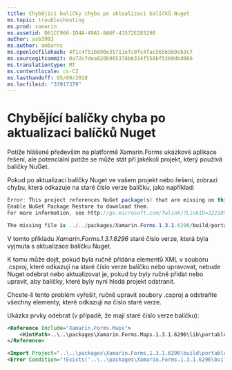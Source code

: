 ```yaml
---
title: Chybějící balíčky chyba po aktualizaci balíčků Nuget
ms.topic: troubleshooting
ms.prod: xamarin
ms.assetid: D61CC966-1D4A-49A5-8A6F-41572E28329B
author: asb3993
ms.author: amburns
ms.openlocfilehash: 4f1c4f51b690e35711efc0fc4fac56565b9cb3c7
ms.sourcegitcommit: 0a72c7dea020b965378b6314f558bf5360dbd066
ms.translationtype: MT
ms.contentlocale: cs-CZ
ms.lasthandoff: 05/09/2018
ms.locfileid: "33917379"
---
```

# <a name="missing-packages-error-after-updating-nuget-packages"></a>Chybějící balíčky chyba po aktualizaci balíčků Nuget

Potíže hlášené především na platformě Xamarin.Forms ukázkové aplikace řešení, ale potenciální potíže se může stát při jakékoli projekt, který používá balíčky NuGet. 

Pokud po aktualizaci balíčky Nuget ve vašem projekt nebo řešení, zobrazí chybu, která odkazuje na staré číslo verze balíčku, jako například:

```csharp
Error: This project references NuGet package(s) that are missing on this computer.
Enable NuGet Package Restore to download them.  
For more information, see http://go.microsoft.com/fwlink/?LinkID=322105

The missing file is ../../packages/Xamarin.Forms.1.3.1.6296/build/portable-win+net45+wp80+MonoAndroid10+MonoTouch10+Xamarin.iOS10/Xamarin.Forms.targets. (FormsGallery)

```

V tomto příkladu *Xamarin.Forms.1.3.1.6296* staré číslo verze, která byla vyjmuta s aktualizace balíčku Nuget.

K tomu může dojít, pokud byla ručně přidána elementů XML v souboru .csproj, které odkazují na staré číslo verze balíčku nebo upravovat, nebude Nuget odebrat nebo aktualizovat je, pokud by byly ručně přidat nebo upravit, aby balíčky, které byly nyní hledá projekt odstranit. 

Chcete-li tento problém vyřešit, ručně upravit soubory .csproj a odstraňte všechny elementy, které odkazují na číslo staré verze. 

Ukázka prvky odebrat (v případě, že mají staré číslo verze balíčku):

```xml
<Reference Include="Xamarin.Forms.Maps">
    <HintPath>..\..\packages\Xamarin.Forms.Maps.1.3.1.6296\lib\portable-win+net45+wp80+MonoAndroid10+MonoTouch10+Xamarin.iOS10\Xamarin.Forms.Maps.dll</HintPath>
</Reference>

<Import Project="..\..\packages\Xamarin.Forms.1.3.1.6296\build\portable-win+net45+wp80+MonoAndroid10+MonoTouch10+Xamarin.iOS10\Xamarin.Forms.targets" Condition="Exists('..\..\packages\Xamarin.Forms.1.3.1.6296\build\portable-win+net45+wp80+MonoAndroid10+MonoTouch10+Xamarin.iOS10\Xamarin.Forms.targets')" />
<Error Condition="!Exists('..\..\packages\Xamarin.Forms.1.3.1.6296\build\portable-win+net45+wp80+MonoAndroid10+MonoTouch10+Xamarin.iOS10\Xamarin.Forms.targets')" Text="$([System.String]::Format('$(ErrorText)', '..\..\packages\Xamarin.Forms.1.3.1.6296\build\portable-win+net45+wp80+MonoAndroid10+MonoTouch10+Xamarin.iOS10\Xamarin.Forms.targets'))" />

```


